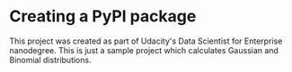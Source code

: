 # Creating a PyPI package

This project was created as part of Udacity's Data Scientist for Enterprise nanodegree. This is just a sample project which calculates Gaussian and Binomial distributions.
